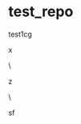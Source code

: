 # test_repo
test1cg



































x












\




z





\
































sf




















































































